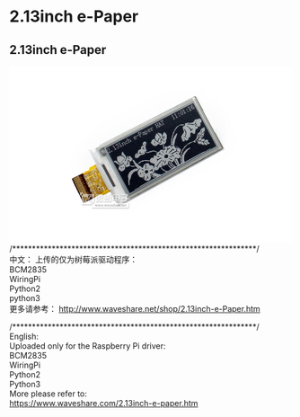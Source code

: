 ﻿# 2.13inch e-Paper

## 2.13inch e-Paper
![2.13inch-e-Paper-intro.JPG](2.13inch-e-paper-intro.jpg)
/**************************************************************/  
中文：
上传的仅为树莓派驱动程序：  
BCM2835  
WiringPi  
Python2  
python3  
更多请参考：
http://www.waveshare.net/shop/2.13inch-e-Paper.htm

/**************************************************************/  
English:  
Uploaded only for the Raspberry Pi driver:  
BCM2835  
WiringPi  
Python2  
Python3  
More please refer to:  
https://www.waveshare.com/2.13inch-e-paper.htm
